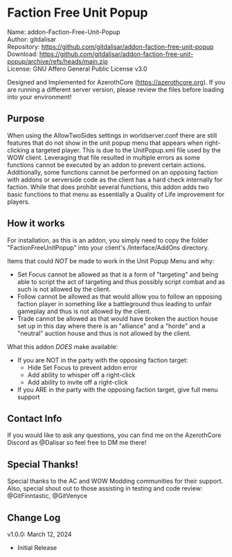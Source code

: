# Faction Free Unit Popup
Name:   addon-Faction-Free-Unit-Popup \
Author:   gitdalisar \
Repository:   https://github.com/gitdalisar/addon-faction-free-unit-popup \
Download:   https://github.com/gitdalisar/addon-faction-free-unit-popup/archive/refs/heads/main.zip \
License:   GNU Affero General Public License v3.0

Designed and Implemented for AzerothCore (https://azerothcore.org). If you are running a different server version, please review the files before loading into your environment!

## Purpose
When using the AllowTwoSides settings in worldserver.conf there are still features that do not show in the unit popup menu that appears when right-clicking a targeted player. This is due to the UnitPopup.xml file used by the WOW client. Leveraging that file resulted in multiple errors as some functions cannot be executed by an addon to prevent certain actions. Additionally, some functions cannot be performed on an opposing faction with addons or serverside code as the client has a hard check internally for faction. While that does prohibt several functions, this addon adds two basic functions to that menu as essentially a Quality of Life improvement for players.

## How it works
For installation, as this is an addon, you simply need to copy the folder "FactionFreeUnitPopup" into your client's /Interface/AddOns directory.

Items that could *_NOT_* be made to work in the Unit Popup Menu and why:
- Set Focus cannot be allowed as that is a form of "targeting" and being able to script the act of targeting and thus possibly script combat and as such is not allowed by the client.
- Follow cannot be allowed as that would allow you to follow an opposing faction player in something like a battleground thus leading to unfair gameplay and thus is not allowed by the client. 
- Trade cannot be allowed as that would have broken the auction house set up in this day where there is an "alliance" and a "horde" and a "neutral" auction house and thus is not allowed by the client.

What this addon *_DOES_* make available:
- If you are NOT in the party with the opposing faction target:
  - Hide Set Focus to prevent addon error
  - Add ability to whisper off a right-click
  - Add ability to invite off a right-click
- If you ARE in the party with the opposing faction target, give full menu support

## Contact Info
If you would like to ask any questions, you can find me on the AzerothCore Discord as @Dalisar so feel free to DM me there!

## Special Thanks!
Special thanks to the AC and WOW Modding communities for their support. Also, special shout out to those assisting in testing and code review:
@GitFinntastic, @GitVenyce

## Change Log
v1.0.0: March 12, 2024
- Initial Release
